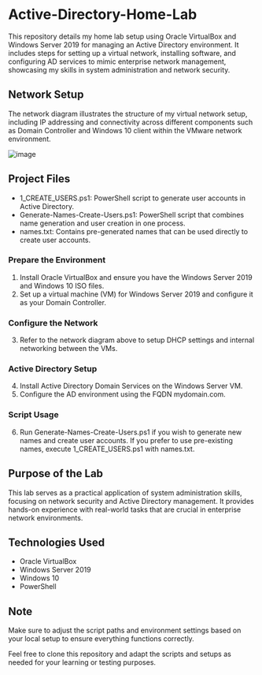# Active-Directory-Home-Lab
This repository details my home lab setup using Oracle VirtualBox and Windows Server 2019 for managing an Active Directory environment. It includes steps for setting up a virtual network, installing software, and configuring AD services to mimic enterprise network management, showcasing my skills in system administration and network security.

## Network Setup

The network diagram illustrates the structure of my virtual network setup, including IP addressing and connectivity across different components such as Domain Controller and Windows 10 client within the VMware network environment.

![image](https://github.com/user-attachments/assets/42f0555d-9a88-4aeb-9a42-55d5588baa99)

## Project Files

- 1_CREATE_USERS.ps1: PowerShell script to generate user accounts in Active Directory.
- Generate-Names-Create-Users.ps1: PowerShell script that combines name generation and user creation in one process.
- names.txt: Contains pre-generated names that can be used directly to create user accounts.

### Prepare the Environment

1. Install Oracle VirtualBox and ensure you have the Windows Server 2019 and Windows 10 ISO files.
2. Set up a virtual machine (VM) for Windows Server 2019 and configure it as your Domain Controller.
   
### Configure the Network

3. Refer to the network diagram above to setup DHCP settings and internal networking between the VMs.

### Active Directory Setup

4. Install Active Directory Domain Services on the Windows Server VM.
5. Configure the AD environment using the FQDN mydomain.com.

### Script Usage

6. Run Generate-Names-Create-Users.ps1 if you wish to generate new names and create user accounts.
If you prefer to use pre-existing names, execute 1_CREATE_USERS.ps1 with names.txt.

## Purpose of the Lab

This lab serves as a practical application of system administration skills, focusing on network security and Active Directory management. It provides hands-on experience with real-world tasks that are crucial in enterprise network environments.

## Technologies Used
- Oracle VirtualBox
- Windows Server 2019
- Windows 10
- PowerShell
  
## Note
Make sure to adjust the script paths and environment settings based on your local setup to ensure everything functions correctly.

Feel free to clone this repository and adapt the scripts and setups as needed for your learning or testing purposes.

